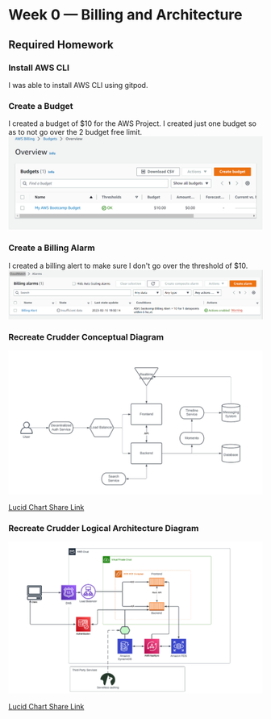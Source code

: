 # Week 0 — Billing and Architecture

## Required Homework

### Install AWS CLI
I was able to install AWS CLI using gitpod.

### Create a Budget
I created a budget of $10 for the AWS Project.
I created just one budget so as to not go over the 2 budget free limit.
![Image of my Budget](assets/budget.png)

### Create a Billing Alarm
I created a billing alert to make sure I don't go over the threshold of $10.
![Image of Billing Alert](assets/Billing-alarm.png)

### Recreate Crudder Conceptual Diagram

![Crudder Conceptual Diagram](assets/conceptual_diagram.png)

[Lucid Chart Share Link](https://lucid.app/lucidchart/d70b391f-e8b5-417d-9404-ba3ad24cb5c6/edit?viewport_loc=-58%2C172%2C2463%2C1037%2C0_0&invitationId=inv_258eb737-ba32-45b4-b773-a6a2244a052a)

### Recreate Crudder Logical Architecture Diagram

![Crudder Logical Diagram](assets/logical_architecture_diagram.png)

[Lucid Chart Share Link](https://lucid.app/lucidchart/0e551296-91c0-414a-b241-32624f74b0c0/edit?viewport_loc=-581%2C43%2C3100%2C1305%2C0_0&invitationId=inv_6ee3ef4d-ebec-4ffd-8ffb-cb2d09ca7ba2)
